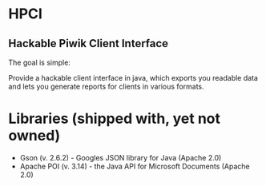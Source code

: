 # HPCI
## Hackable Piwik Client Interface

The goal is simple:

Provide a hackable client interface in java, which exports you readable data and lets you generate reports
for clients in various formats.

# Libraries (shipped with, yet not owned)

- Gson (v. 2.6.2) - Googles JSON library for Java (Apache 2.0)
- Apache POI (v. 3.14) - the Java API for Microsoft Documents (Apache 2.0)